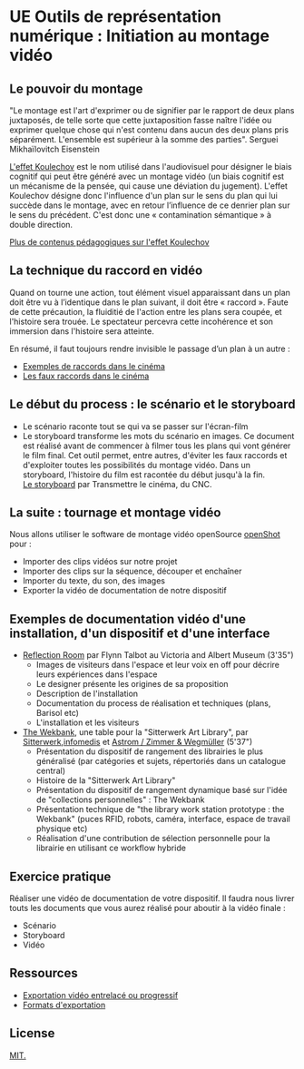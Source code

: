 # UE Outils de représentation numérique : Initiation au montage vidéo

## Le pouvoir du montage
"Le montage est l'art d'exprimer ou de signifier par le rapport de deux plans juxtaposés, de telle sorte que cette juxtaposition fasse naître l'idée ou exprimer quelque chose qui n'est contenu dans aucun des deux plans pris séparément. L'ensemble est supérieur à la somme des parties". Serguei Mikhaïlovitch Eisenstein

[L'effet Koulechov](https://www.youtube.com/watch?v=Mkgwo4GOOVk) est le nom utilisé dans l'audiovisuel pour désigner le biais cognitif qui peut être généré avec un montage vidéo (un biais cognitif est un mécanisme de la pensée, qui cause une déviation du jugement). 
L'effet Koulechov désigne donc l'influence d'un plan sur le sens du plan qui lui succède dans le montage, avec en retour l’influence de ce denrier plan sur le sens du précédent. C'est donc une « contamination sémantique » à double direction.

[Plus de contenus pédagogiques sur l'effet Koulechov](http://www.transmettrelecinema.com/video/leffet-koulechov/)

## La technique du raccord en vidéo
Quand on tourne une action, tout élément visuel apparaissant dans un plan doit être vu à l’identique dans le plan suivant, il doit être « raccord ». Faute de cette précaution, la fluiditié de l'action entre les plans sera coupée, et l'histoire sera trouée. Le spectateur percevra cette incohérence et son immersion dans l'histoire sera atteinte.  

En résumé, il faut toujours rendre invisible le passage d’un plan à un autre :
- [Exemples de raccords dans le cinéma](http://www.transmettrelecinema.com/video/les-raccords/)
- [Les faux raccords dans le cinéma](http://www.transmettrelecinema.com/video/le-faux-raccord/)

## Le début du process : le scénario et le storyboard

- Le scénario raconte tout se qui va se passer sur l'écran-film
- Le storyboard transforme les mots du scénario en images. Ce document est réalisé avant de commencer à filmer tous les plans qui vont générer le film final. Cet outil permet, entre autres, d'éviter les faux raccords et d'exploiter toutes les possibilités du montage vidéo. Dans un storyboard, l'histoire du film est racontée du début jusqu'à la fin.  
[Le storyboard](http://www.transmettrelecinema.com/video/le-story-board/
) par Transmettre le cinéma, du CNC.

## La suite : tournage et montage vidéo

Nous allons utiliser le software de montage vidéo openSource [openShot](https://www.openshot.org/user-guide/) pour :
- Importer des clips vidéos sur notre projet
- Importer des clips sur la séquence, découper et enchaîner
- Importer du texte, du son, des images
- Exporter la vidéo de documentation de notre dispositif

## Exemples de documentation vidéo d'une installation, d'un dispositif et d'une interface
- [Reflection Room](https://vimeo.com/234189996) par Flynn Talbot au Victoria and Albert Museum (3'35")
	- Images de visiteurs dans l'espace et leur voix en off pour décrire leurs expériences dans l'espace
	- Le designer présente les origines de sa proposition
	- Description de l'installation 
	- Documentation du process de réalisation et techniques (plans, Barisol etc)
	- L'installation et les visiteurs
- [The Wekbank](https://vimeo.com/157990864), une table pour la "Sitterwerk Art Library", par [Sitterwerk](sitterwerk.ch),[infomedis](infomedis.ch) et [Astrom / Zimmer & Wegmüller](astromzimmer.com) (5'37")  
	- Présentation du dispositif de rangement des librairies le plus généralisé (par catégories et sujets, répertoriés dans un catalogue central)
	- Histoire de la "Sitterwerk Art Library"
	- Présentation du dispositif de rangement dynamique basé sur l'idée de "collections personnelles" :  The Wekbank
	- Présentation technique de "the library work station prototype : the Wekbank" (puces RFID, robots, caméra, interface, espace de travail physique etc)
	- Réalisation d'une contribution de sélection personnelle pour la librairie en utilisant ce workflow hybride

## Exercice pratique 
Réaliser une vidéo de documentation de votre dispositif.
Il faudra nous livrer touts les documents que vous aurez réalisé pour aboutir à la vidéo finale :
- Scénario
- Storyboard
- Vidéo

## Ressources
- [Exportation vidéo entrelacé ou progressif](http://www.ecole-art-aix.fr/Entrelace-ou-progressif-Quelle)
- [Formats d'exportation](http://www.serif.com/blog/video-editing-terms-explained-part-5-video-export-formats/)

## License

[MIT.](https://tldrlegal.com/license/mit-license)